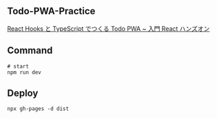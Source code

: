 ## Todo-PWA-Practice

[React Hooks と TypeScript でつくる Todo PWA ~ 入門 React ハンズオン](https://zenn.dev/sprout2000/books/76a279bb90c3f3)

## Command

```shell
# start
npm run dev
```

## Deploy

```shell
npx gh-pages -d dist
```
